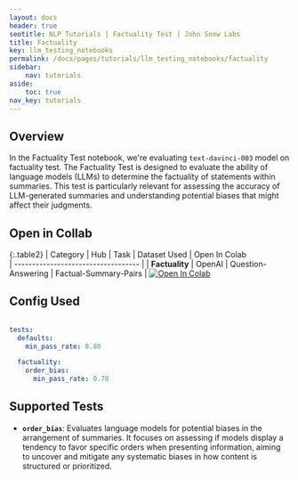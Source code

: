 ```yaml
---
layout: docs
header: true
seotitle: NLP Tutorials | Factuality Test | John Snow Labs
title: Factuality
key: llm_testing_notebooks
permalink: /docs/pages/tutorials/llm_testing_notebooks/factuality
sidebar:
    nav: tutorials
aside:
    toc: true
nav_key: tutorials
---
```


## Overview

In the Factuality Test notebook, we're evaluating `text-davinci-003` model on factuality test. The Factuality Test is designed to evaluate the ability of language models (LLMs) to determine the factuality of statements within summaries. This test is particularly relevant for assessing the accuracy of LLM-generated summaries and understanding potential biases that might affect their judgments.

## Open in Collab

{:.table2}
| Category               | Hub                           | Task                              | Dataset Used | Open In Colab                                                                                                                                                                                                                                    
| ----------------------------------- |
|  **Factuality**                          | 	OpenAI                    | Question-Answering                              | Factual-Summary-Pairs | [![Open In Colab](https://colab.research.google.com/assets/colab-badge.svg)](https://colab.research.google.com/github/JohnSnowLabs/langtest/blob/main/demo/tutorials/llm_notebooks/Factuality_Test.ipynb)                                    

<div class="main-docs" markdown="1"><div class="h3-box" markdown="1">


## Config Used

```yml 

tests:
  defaults:
    min_pass_rate: 0.80

  factuality:
    order_bias:
      min_pass_rate: 0.70

```

<div class="main-docs" markdown="1"><div class="h3-box" markdown="1">

## Supported Tests

- **`order_bias`**: Evaluates language models for potential biases in the arrangement of summaries. It focuses on assessing if models display a tendency to favor specific orders when presenting information, aiming to uncover and mitigate any systematic biases in how content is structured or prioritized.

</div></div>

